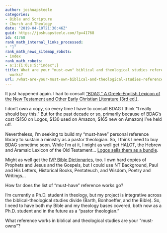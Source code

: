 ```yaml
---
author: joshuapsteele
categories:
- Bible and Scripture
- Church and Theology
date: "2019-04-10T21:30:46Z"
guid: https://joshuapsteele.com/?p=41768
id: 41768
rank_math_internal_links_processed:
- "1"
rank_math_news_sitemap_robots:
- index
rank_math_robots:
- a:1:{i:0;s:5:"index";}
title: What are your "must-own" biblical and theological studies reference
  works?
url: /what-are-your-must-own-biblical-and-theological-studies-reference-works/
---
```


It just happened again. I had to consult [“BDAG,” A Greek–English Lexicon of the New Testament and Other Early Christian Literature (3rd ed.)](https://www.logos.com/product/3878/a-greek-english-lexicon-of-the-new-testament-and-other-early-christian-literature-3rd-ed).

I don’t own a copy, so every time I have to consult BDAG I think “I really should buy this.” But for the past decade or so, primarily because of BDAG’s cost ($150 on Logos, $130 used on Amazon, $165 new on Amazon) I’ve held off.

Nevertheless, I’m seeking to build my “must-have” personal reference library to sustain a ministry as a pastor theologian. So, I think I need to buy BDAG sometime soon. While I’m at it, I might as well get HALOT, the Hebrew and Aramaic Lexicon of the Old Testament… [Logos sells them as a bundle](https://www.logos.com/product/5228/bdag-halot-bundle).

Might as well get the [IVP Bible Dictionaries](https://www.logos.com/product/37742/the-ivp-bible-dictionary-series), too. I own hard copies of Prophets and Jesus and the Gospels, but I could use NT Background, Paul and His Letters, Historical Books, Pentateuch, and Wisdom, Poetry and Writings…

How far does the list of “must-have” reference works go?

I’m currently a Ph.D. student in theology, but my project is integrative across the biblical-theological studies divide (Barth, Bonhoeffer, and the Bible). So, I need to have both my Bible and my theology bases covered, both now as a Ph.D. student and in the future as a “pastor theologian.”

What reference works in biblical and theological studies are your “must-owns”?